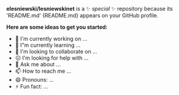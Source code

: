 **elesniewski/lesniewskinet** is a :sparkles: _special_ :sparkles: repository because its 'README.md' {README.md} appears on your GitHub profile.

**Here are some ideas to get you started:**

- :telescope: I'm currently working on ...
- :seedling: I"m currently learning ...
- :dancers: I'm looking to collaborate on ...
- :confounded: I'm looking for help with ...
- :speech_balloon: Ask me about ...
- :mailbox: How to reach me ...
- :smile: Pronouns: ...
- :zap: Fun fact: ...